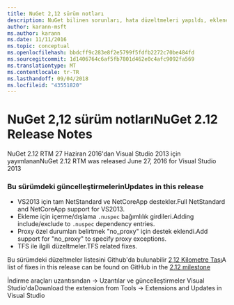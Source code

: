 ```yaml
---
title: NuGet 2,12 sürüm notları
description: NuGet bilinen sorunları, hata düzeltmeleri yapıldı, eklenen özellikler ve dcr 2.12 için sürüm notları.
author: karann-msft
ms.author: karann
ms.date: 11/11/2016
ms.topic: conceptual
ms.openlocfilehash: bbdcff9c283e8f2e5799f5fdfb2272c70be484fd
ms.sourcegitcommit: 1d1406764c6af5fb7801d462e0c4afc9092fa569
ms.translationtype: MT
ms.contentlocale: tr-TR
ms.lasthandoff: 09/04/2018
ms.locfileid: "43551820"
---
```

# <a name="nuget-212-release-notes"></a><span data-ttu-id="3f513-103">NuGet 2,12 sürüm notları</span><span class="sxs-lookup"><span data-stu-id="3f513-103">NuGet 2.12 Release Notes</span></span>

<span data-ttu-id="3f513-104">NuGet 2.12 RTM 27 Haziran 2016'dan Visual Studio 2013 için yayımlanan</span><span class="sxs-lookup"><span data-stu-id="3f513-104">NuGet 2.12 RTM was released June 27, 2016 for Visual Studio 2013</span></span>

### <a name="updates-in-this-release"></a><span data-ttu-id="3f513-105">Bu sürümdeki güncelleştirmelerin</span><span class="sxs-lookup"><span data-stu-id="3f513-105">Updates in this release</span></span>

* <span data-ttu-id="3f513-106">VS2013 için tam NetStandard ve NetCoreApp destekler.</span><span class="sxs-lookup"><span data-stu-id="3f513-106">Full NetStandard  and NetCoreApp support for VS2013.</span></span>
* <span data-ttu-id="3f513-107">Ekleme için içerme/dışlama `.nuspec` bağımlılık girdileri.</span><span class="sxs-lookup"><span data-stu-id="3f513-107">Adding include/exclude to `.nuspec` dependency entries.</span></span>
* <span data-ttu-id="3f513-108">Proxy özel durumları belirtmek "no_proxy" için destek eklendi.</span><span class="sxs-lookup"><span data-stu-id="3f513-108">Add support for "no_proxy" to specify proxy exceptions.</span></span>
* <span data-ttu-id="3f513-109">TFS ile ilgili düzeltmeler.</span><span class="sxs-lookup"><span data-stu-id="3f513-109">TFS related fixes.</span></span>

<span data-ttu-id="3f513-110">Bu sürümdeki düzeltmeler listesini Github'da bulunabilir [2,12 Kilometre Taşı](https://github.com/NuGet/Home/issues?q=milestone%3A2.12+is%3Aclosed)</span><span class="sxs-lookup"><span data-stu-id="3f513-110">A list of fixes in this release can be found on GitHub in the [2.12 milestone](https://github.com/NuGet/Home/issues?q=milestone%3A2.12+is%3Aclosed)</span></span>

<span data-ttu-id="3f513-111">İndirme araçları uzantısından -> Uzantılar ve güncelleştirmeler Visual Studio'da</span><span class="sxs-lookup"><span data-stu-id="3f513-111">Download the extension from Tools -> Extensions and Updates in Visual Studio</span></span>
